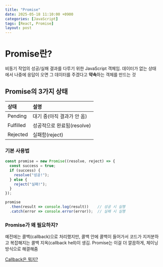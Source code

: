 ```yaml
---
title: "Promise"
date: 2025-05-18 11:10:00 +0900
categories: [JavaScript]
tags: [React, Promise]
layout: post
---
```


# Promise란?
  
비동기 작업의 성공/실패 결과를 다루기 위한 JavaScript 객체임. 데이터가 없는 상태에서 나중에 응답이 오면 그 데이터를 주겠다고 **약속**하는 객체를 만드는 것

## Promise의 3가지 상태
  
| 상태 | 설명 |
|:----|:------|
| Pending | 대기 중(아직 결과가 안 옴) |
| Fulfilled | 성공적으로 완료됨(resolve) |
| Rejected | 실패함(reject) |
  
### 기본 사용법
   
```javascript
const promise = new Promise((resolve, reject) => {
  const success = true;
  if (success) {
    resolve("성공!");
  } else {
    reject("실패!");
  }
});

promise
  .then(result => console.log(result))    // 성공 시 실행
  .catch(error => console.error(error));  // 실패 시 실행

```
  
### Promise가 왜 필요하지?
예전에는 콜백(callback)으로 처리했지만, 콜백 안에 콜백이 들어가서 코드가 지저분하고 복잡해지는 콜백 지옥(callback hell)이 생김. Promise는 이걸 더 깔끔하게, 체이닝 방식으로 해결해줌

[Callback은 뭐지?](/posts/callback/)